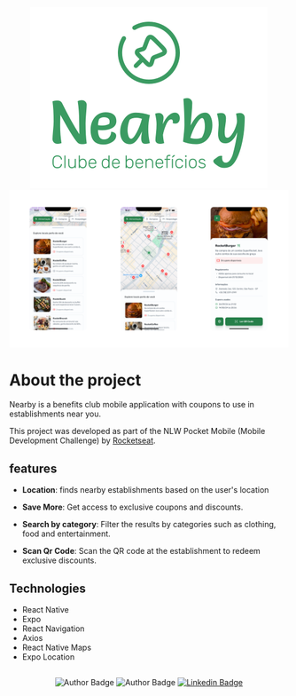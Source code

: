 <div align="center">
  <img src=".github/logo.svg" alt="Nearby App Logo" />
</div>

<div align="center">
  <img src=".github/preview.png" alt="Nearby preview app" />
</div>

# About the project
<p>
  Nearby is a benefits club mobile application with coupons to use in establishments near you.

  This project was developed as part of the NLW Pocket Mobile (Mobile Development Challenge) by [Rocketseat](https://rocketseat.com.br/).
</p>

## features

- **Location**: finds nearby establishments based on the user's location

- **Save More**: Get access to exclusive coupons and discounts.

- **Search by category**: Filter the results by categories such as clothing, food and entertainment.

- **Scan Qr Code**: Scan the QR code at the establishment to redeem exclusive discounts.

## Technologies

- React Native
- Expo
- React Navigation
- Axios
- React Native Maps
- Expo Location

##
<div align="center">

  ![Author Badge](https://img.shields.io/badge/Author-ThiagoG8-brightgreen?style=for-the-badge)
  ![Author Badge](https://img.shields.io/badge/Original%20author-Rocketseat-blueviolet?style=for-the-badge)
  [![Linkedin Badge](https://img.shields.io/badge/-LinkedIn-%230077B5?style=for-the-badge&logo=linkedin&logoColor=white)](https://www.linkedin.com/in/thiag8)
</div>

